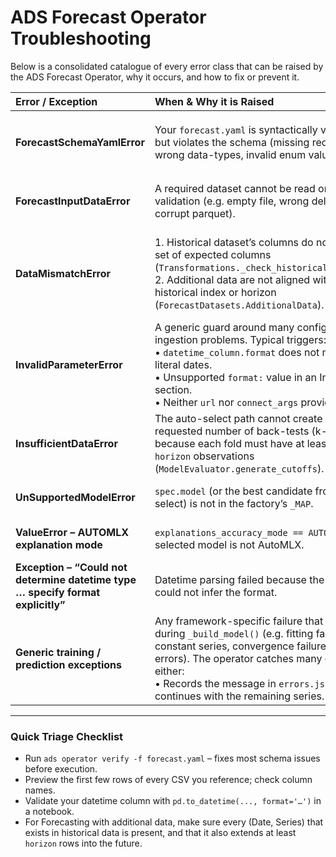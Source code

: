 # ADS Forecast Operator Troubleshooting

Below is a consolidated catalogue of every error class that can be raised by the ADS Forecast Operator, why it occurs, and how to fix or prevent it.

| Error / Exception | When & Why it is Raised | How to Resolve / Prevent |
| :--- | :--- | :--- |
| **ForecastSchemaYamlError** | Your `forecast.yaml` is syntactically valid YAML but violates the schema (missing required keys, wrong data-types, invalid enum values, etc.). | • Run `adgits operator verify -f forecast.yaml` to see the exact field that is wrong.<br>• Cross-check against `ads/opctl/operator/lowcode/forecast/schema.yaml` and correct the offending key or value. |
| **ForecastInputDataError** | A required dataset cannot be read or fails validation (e.g. empty file, wrong delimiter, corrupt parquet). | • Ensure the URL / path is correct and accessible (OCI auth for Object Storage, local path otherwise).<br>• Confirm the file format matches the `format:` field. |
| **DataMismatchError** | 1. Historical dataset’s columns do not equal the set of expected columns (`Transformations._check_historical_dataset()`).<br>2. Additional data are not aligned with the historical index or horizon (`ForecastDatasets.AdditionalData`). | • Verify the CSV or DB table has exactly: `target_column`, `datetime_column`, and optional `target_category_columns`.<br>• For additional data, make sure every (Date, Series) that exists in historical data is present, and that it also extends at least `horizon` rows into the future. |
| **InvalidParameterError** | A generic guard around many configuration & ingestion problems. Typical triggers:<br>• `datetime_column.format` does not match the literal dates.<br>• Unsupported `format:` value in an InputData section.<br>• Neither `url` nor `connect_args` provided. | • Supply the correct `strftime` format (`%Y-%m-%d`, `%d/%m/%Y`, …).<br>• Use one of the allowed formats (`csv`, `excel`, `parquet`, etc.).<br>• Provide at least one of `url`, `sql`, or `table_name` when using a database connection. |
| **InsufficientDataError** | The auto-select path cannot create the requested number of back-tests (k-fold) because each fold must have at least `2 × horizon` observations (`ModelEvaluator.generate_cutoffs`). | • Decrease `num_backtests`.<br>• Provide a longer history for the smallest series.<br>• Switch off auto-select and choose a model explicitly. |
| **UnSupportedModelError** | `spec.model` (or the best candidate from auto-select) is not in the factory’s `_MAP`. | • Choose one of the supported values: `prophet`, `arima`, `neuralprophet`, `automlx`, `autots`, or `auto-select`. |
| **ValueError – AUTOMLX explanation mode** | `explanations_accuracy_mode == AUTOMLX` but the selected model is not AutoMLX. | • Set `explanations_accuracy_mode` to `HIGH_ACCURACY`, `BALANCED` or `FAST_APPROXIMATE`, or force the model to `automlx`. |
| **Exception – “Could not determine datetime type … specify format explicitly”** | Datetime parsing failed because the operator could not infer the format. | • Add `datetime_column.format:` in YAML with an explicit strftime string matching the file. |
| **Generic training / prediction exceptions** | Any framework-specific failure that bubbles up during `_build_model()` (e.g. fitting fails due to constant series, convergence failures, memory errors). The operator catches many of these and either:<br>• Records the message in `errors.json` and continues with the remaining series. | • Inspect `errors.json` inside `output_directory` for the real stack trace. |

---

### Quick Triage Checklist

- Run `ads operator verify -f forecast.yaml` – fixes most schema issues before execution.
- Preview the first few rows of every CSV you reference; check column names.
- Validate your datetime column with `pd.to_datetime(..., format='…')` in a notebook.
- For Forecasting with additional data, make sure every (Date, Series) that exists in historical data is present, and that it also extends at least `horizon` rows into the future.
